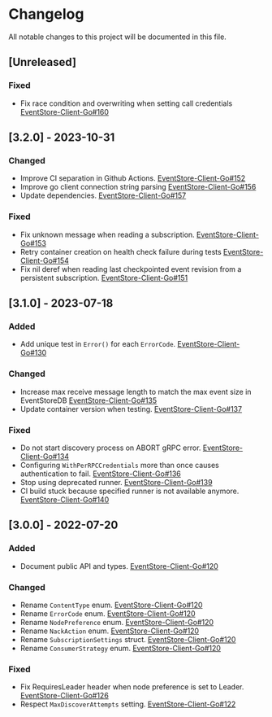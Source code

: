 # Changelog
All notable changes to this project will be documented in this file.

## [Unreleased]

### Fixed
- Fix race condition and overwriting when setting call credentials [EventStore-Client-Go#160](https://github.com/EventStore/EventStore-Client-Go/pull/160)

## [3.2.0] - 2023-10-31
### Changed
- Improve CI separation in Github Actions. [EventStore-Client-Go#152](https://github.com/EventStore/EventStore-Client-Go/pull/152)
- Improve go client connection string parsing [EventStore-Client-Go#156](https://github.com/EventStore/EventStore-Client-Go/pull/156)
- Update dependencies. [EventStore-Client-Go#157](https://github.com/EventStore/EventStore-Client-Go/pull/157)

### Fixed
- Fix unknown message when reading a subscription. [EventStore-Client-Go#153](https://github.com/EventStore/EventStore-Client-Go/pull/153)
- Retry container creation on health check failure during tests [EventStore-Client-Go#154](https://github.com/EventStore/EventStore-Client-Go/pull/154)
- Fix nil deref when reading last checkpointed event revision from a persistent subscription. [EventStore-Client-Go#151](https://github.com/EventStore/EventStore-Client-Go/pull/151)

## [3.1.0] - 2023-07-18

### Added
- Add unique test in `Error()` for each `ErrorCode`. [EventStore-Client-Go#130](https://github.com/EventStore/EventStore-Client-Go/pull/130)

### Changed
- Increase max receive message length to match the max event size in EventStoreDB [EventStore-Client-Go#135](https://github.com/EventStore/EventStore-Client-Go/pull/135)
- Update container version when testing. [EventStore-Client-Go#137](https://github.com/EventStore/EventStore-Client-Go/pull/137)

### Fixed
- Do not start discovery process on ABORT gRPC error. [EventStore-Client-Go#134](https://github.com/EventStore/EventStore-Client-Go/pull/134)
- Configuring `WithPerRPCCredentials` more than once causes authentication to fail. [EventStore-Client-Go#136](https://github.com/EventStore/EventStore-Client-Go/pull/136)
- Stop using deprecated runner. [EventStore-Client-Go#139](https://github.com/EventStore/EventStore-Client-Go/pull/139)
- CI build stuck because specified runner is not available anymore. [EventStore-Client-Go#140](https://github.com/EventStore/EventStore-Client-Go/pull/140)

## [3.0.0] - 2022-07-20

### Added
- Document public API and types. [EventStore-Client-Go#120](https://github.com/EventStore/EventStore-Client-Go/pull/120)

### Changed
- Rename `ContentType` enum. [EventStore-Client-Go#120](https://github.com/EventStore/EventStore-Client-Go/pull/120)
- Rename `ErrorCode` enum. [EventStore-Client-Go#120](https://github.com/EventStore/EventStore-Client-Go/pull/120)
- Rename `NodePreference` enum. [EventStore-Client-Go#120](https://github.com/EventStore/EventStore-Client-Go/pull/120)
- Rename `NackAction` enum. [EventStore-Client-Go#120](https://github.com/EventStore/EventStore-Client-Go/pull/120)
- Rename `SubscriptionSettings` struct. [EventStore-Client-Go#120](https://github.com/EventStore/EventStore-Client-Go/pull/120)
- Rename `ConsumerStrategy` enum. [EventStore-Client-Go#120](https://github.com/EventStore/EventStore-Client-Go/pull/120)

### Fixed
- Fix RequiresLeader header when node preference is set to Leader. [EventStore-Client-Go#126](https://github.com/EventStore/EventStore-Client-Go/pull/126)
- Respect `MaxDiscoverAttempts` setting. [EventStore-Client-Go#122](https://github.com/EventStore/EventStore-Client-Go/pull/122)
